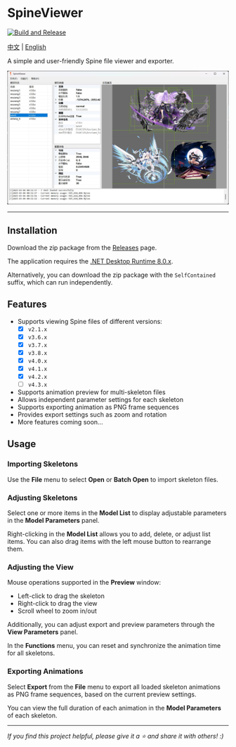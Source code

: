 # SpineViewer

[![Build and Release](https://github.com/ww-rm/SpineViewer/actions/workflows/dotnet-desktop.yml/badge.svg)](https://github.com/ww-rm/SpineViewer/actions/workflows/dotnet-desktop.yml)

[中文](README.md) | [English](README.en.md)

A simple and user-friendly Spine file viewer and exporter.

![previewer](img/previewer.jpg)

---

## Installation

Download the zip package from the [Releases](https://github.com/ww-rm/SpineViewer/releases) page.

The application requires the [.NET Desktop Runtime 8.0.x](https://dotnet.microsoft.com/en-us/download/dotnet/8.0).

Alternatively, you can download the zip package with the `SelfContained` suffix, which can run independently.

## Features

- Supports viewing Spine files of different versions:
    - [x] `v2.1.x`
    - [x] `v3.6.x`
    - [x] `v3.7.x`
    - [x] `v3.8.x`
    - [x] `v4.0.x`
    - [x] `v4.1.x`
    - [x] `v4.2.x`
    - [ ] `v4.3.x`
- Supports animation preview for multi-skeleton files
- Allows independent parameter settings for each skeleton
- Supports exporting animation as PNG frame sequences
- Provides export settings such as zoom and rotation
- More features coming soon...

## Usage

### Importing Skeletons

Use the **File** menu to select **Open** or **Batch Open** to import skeleton files.

### Adjusting Skeletons

Select one or more items in the **Model List** to display adjustable parameters in the **Model Parameters** panel.

Right-clicking in the **Model List** allows you to add, delete, or adjust list items. You can also drag items with the left mouse button to rearrange them.

### Adjusting the View

Mouse operations supported in the **Preview** window:

- Left-click to drag the skeleton
- Right-click to drag the view
- Scroll wheel to zoom in/out

Additionally, you can adjust export and preview parameters through the **View Parameters** panel.

In the **Functions** menu, you can reset and synchronize the animation time for all skeletons.

### Exporting Animations

Select **Export** from the **File** menu to export all loaded skeleton animations as PNG frame sequences, based on the current preview settings.

You can view the full duration of each animation in the **Model Parameters** of each skeleton.

---

*If you find this project helpful, please give it a :star: and share it with others! :)*
